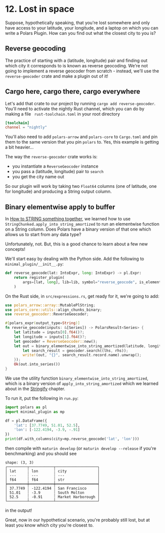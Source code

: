 # 12. Lost in space

Suppose, hypothetically speaking, that you're lost somewhere and only have access
to your latitude, your longitude, and a laptop on which you can write a Polars Plugin.
How can you find out what the closest city to you is?

## Reverse geocoding

The practice of starting with a (latitude, longitude) pair and finding out which
city it corresponds to is known as reverse geocoding.
We're not going to implement a reverse geocoder from scratch - instead, we'll
use the `reverse-geocoder` crate and make a plugin out of it!

## Cargo here, cargo there, cargo everywhere

Let's add that crate to our project by running `cargo add reverse-geocoder`.
You'll need to activate the nightly Rust channel, which you can do by making
a file ` rust-toolchain.toml` in your root directory
```toml
[toolchain]
channel = "nightly"
```
You'll also need to add `polars-arrow` and `polars-core` to `Cargo.toml`
and pin them to the same version that you pin `polars` to.
Yes, this example is getting a bit heavier...

The way the `reverse-geocoder` crate works is:

- you instantiate a `ReverseGeocoder` instance
- you pass a (latitude, longitude) pair to `search`
- you get the city name out

So our plugin will work by taking two `Float64` columns (one of latitude, one
for longitude) and producing a String output column.

## Binary elementwise apply to buffer

In [How to STRING something together], we learned how to use `StringChunked.apply_into_string_amortized`
to run an elementwise function on a String column. Does Polars have a binary version of that one
which allows us to start from any data type?

  [Prerequisites]: ../prerequisites/
  [How to STRING something together]: ../stringify/

Unfortunately, not. But, this is a good chance to learn about a few new concepts!

We'll start easy by dealing with the Python side. Add the following to `minimal_plugin/__init__.py`:

```python
def reverse_geocode(lat: IntoExpr, long: IntoExpr) -> pl.Expr:
    return register_plugin(
        args=[lat, long], lib=lib, symbol="reverse_geocode", is_elementwise=True
    )
```

On the Rust side, in `src/expressions.rs`, get ready for it, we're going to add:

```Rust
use polars_arrow::array::MutablePlString;
use polars_core::utils::align_chunks_binary;
use reverse_geocoder::ReverseGeocoder;

#[polars_expr(output_type=String)]
fn reverse_geocode(inputs: &[Series]) -> PolarsResult<Series> {
    let latitude = inputs[0].f64()?;
    let longitude = inputs[1].f64()?;
    let geocoder = ReverseGeocoder::new();
    let out = binary_elementwise_into_string_amortized(latitude, longitude, |lhs, rhs, out| {
        let search_result = geocoder.search((lhs, rhs));
        write!(out, "{}", search_result.record.name).unwrap();
    });
    Ok(out.into_series())
}
```

We use the utility function `binary_elementwise_into_string_amortized`,
which is a binary version of `apply_into_string_amortized` which we learned
about in the [Stringify] chapter.

  [Stringify]: ../stringify/

To run it, put the following in `run.py`:
```python
import polars as pl
import minimal_plugin as mp

df = pl.DataFrame({
    'lat': [37.7749, 51.01, 52.5],
    'lon': [-122.4194, -3.9, -.91]
})
print(df.with_columns(city=mp.reverse_geocode('lat', 'lon')))
```
then compile with `maturin develop` (or `maturin develop --release` if you're benchmarking)
and you should see
```
shape: (3, 3)
┌─────────┬───────────┬───────────────────┐
│ lat     ┆ lon       ┆ city              │
│ ---     ┆ ---       ┆ ---               │
│ f64     ┆ f64       ┆ str               │
╞═════════╪═══════════╪═══════════════════╡
│ 37.7749 ┆ -122.4194 ┆ San Francisco     │
│ 51.01   ┆ -3.9      ┆ South Molton      │
│ 52.5    ┆ -0.91     ┆ Market Harborough │
└─────────┴───────────┴───────────────────┘
```
in the output!

Great, now in our hypothetical scenario, you're probably still lost, but
at least you know which city you're closest to.
